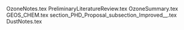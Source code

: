 OzoneNotes.tex
PreliminaryLiteratureReview.tex
OzoneSummary.tex
GEOS_CHEM.tex
section_PHD_Proposal_subsection_Improved__.tex
DustNotes.tex  